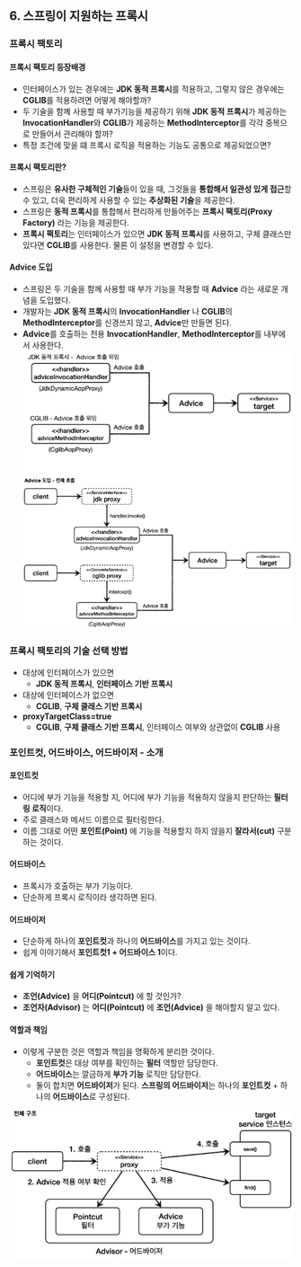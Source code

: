 ## 6. 스프링이 지원하는 프록시

### 프록시 팩토리
#### 프록시 팩토리 등장배경
- 인터페이스가 있는 경우에는 **JDK 동적 프록시**를 적용하고, 그렇지 않은 경우에는 **CGLIB**를 적용하려면 어떻게 해야할까?
- 두 기술을 함꼐 사용할 때 부가기능을 제공하기 위해 **JDK 동적 프록시**가 제공하는 **InvocationHandler**와 
**CGLIB**가 제공하는 **MethodInterceptor**를 각각 중복으로 만들어서 관리해야 할까?
- 특정 조건에 맞을 떄 프록시 로직을 적용하는 기능도 공통으로 제공되었으면?


#### 프록시 팩토리란?
- 스프링은 **유사한 구체적인 기술**들이 있을 때, 그것들을 **통합해서 일관성 있게 접근**할 수 있고, 더욱 편리하게 사용할 수 있는 **추상화된 기술**을 제공한다.
- 스프링은 **동적 프록시**를 통합해서 편리하게 만들어주는 **프록시 팩토리(Proxy Factory)** 라는 기능을 제공한다.
- **프록시 팩토리**는 인터페이스가 있으면 **JDK 동적 프록시**를 사용하고, 구체 클래스만 있다면 **CGLIB**를 사용한다. 물론 이 설정을 변경할 수 있다.


#### Advice 도입
- 스프링은 두 기술을 함께 사용할 때 부가 기능을 적용할 때 **Advice** 라는 새로운 개념을 도입했다.
- 개발자는 **JDK 동적 프록시**의 **InvocationHandler** 나 **CGLIB**의 **MethodInterceptor**를 신경쓰지 않고, **Advice**만 만들면 된다.
- **Advice**를 호출하는 전용 **InvocationHandler**, **MethodInterceptor**를 내부에서 사용한다.
![img.png](images/Advice%20도입.png)


### 프록시 팩토리의 기술 선택 방법
- 대상에 인터페이스가 있으면
  - **JDK 동적 프록시**, **인터페이스 기반 프록시**
- 대상에 인터페이스가 없으면
  - **CGLIB**, **구체 클래스 기반 프록시**
- **proxyTargetClass=true**
  - **CGLIB**, **구체 클래스 기반 프록시**, 인터페이스 여부와 상관없이 **CGLIB** 사용


### 포인트컷, 어드바이스, 어드바이저 - 소개
#### 포인트컷
- 어디에 부가 기능을 적용할 지, 어디에 부가 기능을 적용하지 않을지 판단하는 **필터링 로직**이다.
- 주로 클래스와 메서드 이름으로 필터링한다.
- 이름 그대로 어떤 **포인트(Point)** 에 기능을 적용할지 하지 않을지 **잘라서(cut)** 구분하는 것이다.


#### 어드바이스
- 프록시가 호출하는 부가 기능이다.
- 단순하게 프록시 로직이라 생각하면 된다.


#### 어드바이저
- 단순하게 하나의 **포인트컷**과 하나의 **어드바이스**를 가지고 있는 것이다.
- 쉽게 이야기해서 **포인트컷1 + 어드바이스 1**이다.


#### 쉽게 기억하기
- **조언(Advice)** 을 **어디(Pointcut)** 에 할 것인가?
- **조언자(Advisor)** 는 **어디(Pointcut)** 에 **조언(Advice)** 을 해야할지 알고 있다.


#### 역할과 책임
- 이렇게 구분한 것은 역할과 책임을 명확하게 분리한 것이다.
  - **포인트컷**은 대상 여부를 확인하는 **필터** 역할만 담당한다.
  - **어드바이스**는 깔금하게 **부가 기능** 로직만 담당한다.
  - 둘이 합치면 **어드바이저**가 된다. **스프링의 어드바이저**는 하나의 **포인트컷** + 하나의 **어드바이스**로 구성된다.

![img.png](images/전체%20구조.png)